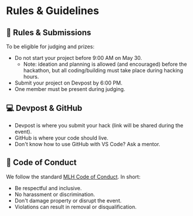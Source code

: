 # Rules & Guidelines

## 🚨 Rules & Submissions
To be eligible for judging and prizes:

- Do not start your project before 9:00 AM on May 30.
  - Note: ideation and planning is allowed (and encouraged) before the hackathon, but all coding/building must take place during hacking hours.
- Submit your project on Devpost by 6:00 PM.
- One member must be present during judging.

## 💻 Devpost & GitHub
- Devpost is where you submit your hack (link will be shared during the event).
- GitHub is where your code should live.
- Don't know how to use GitHub with VS Code? Ask a mentor.

## 👮 Code of Conduct
We follow the standard [MLH Code of Conduct](https://mlh.io/code-of-conduct). In short:

- Be respectful and inclusive.
- No harassment or discrimination.
- Don't damage property or disrupt the event.
- Violations can result in removal or disqualification.
